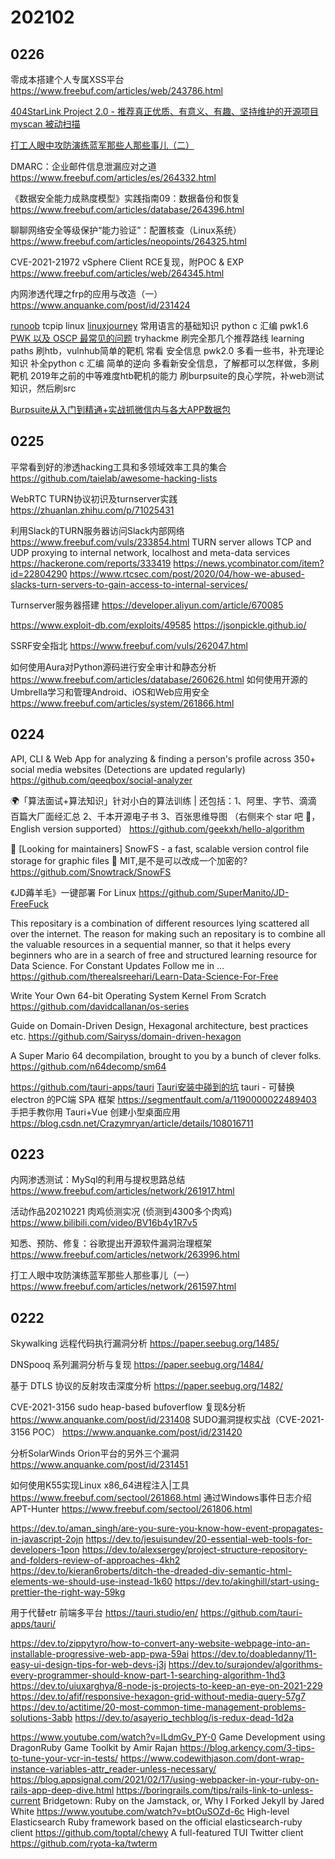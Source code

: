 # 202102

## 0226
零成本搭建个人专属XSS平台
https://www.freebuf.com/articles/web/243786.html

[404StarLink Project 2.0 - 推荐真正优质、有意义、有趣、坚持维护的开源项目](https://github.com/knownsec/404StarLink2.0-Galaxy)
[myscan 被动扫描](https://github.com/amcai/myscan)

[打工人眼中攻防演练蓝军那些人那些事儿（二）](https://www.freebuf.com/articles/network/261604.html)



DMARC：企业邮件信息泄漏应对之道
https://www.freebuf.com/articles/es/264332.html

《数据安全能力成熟度模型》实践指南09：数据备份和恢复
https://www.freebuf.com/articles/database/264396.html

聊聊网络安全等级保护“能力验证”：配置核查（Linux系统）
https://www.freebuf.com/articles/neopoints/264325.html

CVE-2021-21972 vSphere Client RCE复现，附POC &amp; EXP
https://www.freebuf.com/articles/web/264345.html

内网渗透代理之frp的应用与改造（一）
https://www.anquanke.com/post/id/231424

[runoob](https://www.runoob.com/)
  tcpip
  linux
  [linuxjourney](https://linuxjourney.com/)
  常用语言的基础知识
    python
    c
    汇编
    pwk1.6
      [PWK 以及 OSCP 最常见的问题](https://madneal.com/post/pwk%E4%BB%A5%E5%8F%8Aoscp%E6%9C%80%E5%B8%B8%E8%A7%81%E7%9A%84%E9%97%AE%E9%A2%98/)
tryhackme 刷完全那几个推荐路线 learning paths
刷htb，vulnhub简单的靶机
常看 安全信息
pwk2.0
多看一些书，补充理论知识
补全python c 汇编
简单的逆向 
多看新安全信息，了解都可以怎样做，多刷靶机
2019年之前的中等难度htb靶机的能力
刷burpsuite的良心学院，补web测试知识，然后刷src

[Burpsuite从入门到精通+实战抓微信内与各大APP数据包](https://www.bilibili.com/s/video/BV1jv411179x)

## 0225

平常看到好的渗透hacking工具和多领域效率工具的集合
https://github.com/taielab/awesome-hacking-lists

WebRTC TURN协议初识及turnserver实践
https://zhuanlan.zhihu.com/p/71025431

利用Slack的TURN服务器访问Slack内部网络
https://www.freebuf.com/vuls/233854.html
TURN server allows TCP and UDP proxying to internal network, localhost and meta-data services
https://hackerone.com/reports/333419
https://news.ycombinator.com/item?id=22804290
https://www.rtcsec.com/post/2020/04/how-we-abused-slacks-turn-servers-to-gain-access-to-internal-services/

Turnserver服务器搭建
https://developer.aliyun.com/article/670085



https://www.exploit-db.com/exploits/49585
https://jsonpickle.github.io/

SSRF安全指北
https://www.freebuf.com/vuls/262047.html

如何使用Aura对Python源码进行安全审计和静态分析
https://www.freebuf.com/articles/database/260626.html
如何使用开源的Umbrella学习和管理Android、iOS和Web应用安全
https://www.freebuf.com/articles/system/261866.html

## 0224

API, CLI & Web App for analyzing & finding a person's profile across 350+ social media websites (Detections are updated regularly)
https://github.com/qeeqbox/social-analyzer

🌍「算法面试+算法知识」针对小白的算法训练 | 还包括：1、阿里、字节、滴滴 百篇大厂面经汇总 2、千本开源电子书 3、百张思维导图 （右侧来个 star 吧 🌹，English version supported）
https://github.com/geekxh/hello-algorithm

👋 [Looking for maintainers] SnowFS - a fast, scalable version control file storage for graphic files 🎨
MIT,是不是可以改成一个加密的?
https://github.com/Snowtrack/SnowFS

《JD薅羊毛》一键部署 For Linux
https://github.com/SuperManito/JD-FreeFuck

This repositary is a combination of different resources lying scattered all over the internet. The reason for making such an repositary is to combine all the valuable resources in a sequential manner, so that it helps every beginners who are in a search of free and structured learning resource for Data Science. For Constant Updates Follow me in …
https://github.com/therealsreehari/Learn-Data-Science-For-Free

Write Your Own 64-bit Operating System Kernel From Scratch
https://github.com/davidcallanan/os-series

Guide on Domain-Driven Design, Hexagonal architecture, best practices etc.
https://github.com/Sairyss/domain-driven-hexagon

A Super Mario 64 decompilation, brought to you by a bunch of clever folks.
https://github.com/n64decomp/sm64


https://github.com/tauri-apps/tauri
[Tauri安装中碰到的坑](https://www.jianshu.com/p/c7e3f2326909)
tauri - 可替换 electron 的PC端 SPA 框架
https://segmentfault.com/a/1190000022489403
手把手教你用 Tauri+Vue 创建小型桌面应用
https://blog.csdn.net/Crazymryan/article/details/108016711


## 0223

内网渗透测试：MySql的利用与提权思路总结
https://www.freebuf.com/articles/network/261917.html

活动作品20210221 肉鸡侦测实况 (侦测到4300多个肉鸡)
https://www.bilibili.com/video/BV16b4y1R7v5

知悉、预防、修复：谷歌提出开源软件漏洞治理框架
https://www.freebuf.com/articles/network/263996.html

打工人眼中攻防演练蓝军那些人那些事儿（一）
https://www.freebuf.com/articles/network/261597.html

## 0222

Skywalking 远程代码执行漏洞分析
https://paper.seebug.org/1485/

DNSpooq 系列漏洞分析与复现
https://paper.seebug.org/1484/

基于 DTLS 协议的反射攻击深度分析
https://paper.seebug.org/1482/

CVE-2021-3156 sudo heap-based bufoverflow 复现&分析
https://www.anquanke.com/post/id/231408
SUDO漏洞提权实战（CVE-2021-3156 POC）
https://www.anquanke.com/post/id/231420



分析SolarWinds Orion平台的另外三个漏洞
https://www.anquanke.com/post/id/231451

如何使用K55实现Linux x86_64进程注入|工具
https://www.freebuf.com/sectool/261868.html
通过Windows事件日志介绍APT-Hunter
https://www.freebuf.com/sectool/261806.html

https://dev.to/aman_singh/are-you-sure-you-know-how-event-propagates-in-javascript-2ojn
https://dev.to/jesuisundev/20-essential-web-tools-for-developers-1pon
https://dev.to/alexsergey/project-structure-repository-and-folders-review-of-approaches-4kh2
https://dev.to/kieran6roberts/ditch-the-dreaded-div-semantic-html-elements-we-should-use-instead-1k60
https://dev.to/akinghill/start-using-prettier-the-right-way-59kg



用于代替etr 前端多平台
https://tauri.studio/en/
https://github.com/tauri-apps/tauri/

https://dev.to/zippytyro/how-to-convert-any-website-webpage-into-an-installable-progressive-web-app-pwa-59ai
https://dev.to/doabledanny/11-easy-ui-design-tips-for-web-devs-j3j
https://dev.to/surajondev/algorithms-every-programmer-should-know-part-1-searching-algorithm-1hd3
https://dev.to/uiuxarghya/8-node-js-projects-to-keep-an-eye-on-2021-229
https://dev.to/afif/responsive-hexagon-grid-without-media-query-57g7
https://dev.to/actitime/20-most-common-time-management-problems-solutions-3abb
https://dev.to/asayerio_techblog/is-redux-dead-1d2a

https://www.youtube.com/watch?v=ILdmGv_PY-0
Game Development using DragonRuby Game Toolkit by Amir Rajan
https://blog.arkency.com/3-tips-to-tune-your-vcr-in-tests/
https://www.codewithjason.com/dont-wrap-instance-variables-attr_reader-unless-necessary/
https://blog.appsignal.com/2021/02/17/using-webpacker-in-your-ruby-on-rails-app-deep-dive.html
https://boringrails.com/tips/rails-link-to-unless-current
Bridgetown: Ruby on the Jamstack, or, Why I Forked Jekyll by Jared White
https://www.youtube.com/watch?v=btOuSOZd-6c
High-level Elasticsearch Ruby framework based on the official elasticsearch-ruby client
https://github.com/toptal/chewy
A full-featured TUI Twitter client
https://github.com/ryota-ka/twterm
